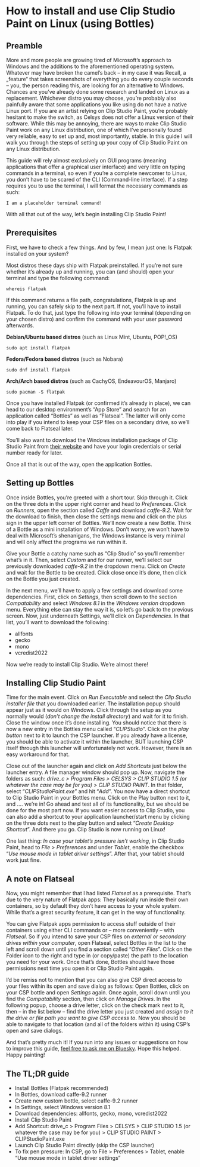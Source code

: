 # How to install and use Clip Studio Paint on Linux (using Bottles)

## Preamble

More and more people are growing tired of Microsoft’s approach to Windows and the additions to the aforementioned operating system. Whatever may have broken the camel’s back – in my case it was Recall, a „feature“ that takes screenshots of everything you do every couple seconds – you, the person reading this, are looking for an alternative to Windows. Chances are you’ve already done some research and landed on Linux as a replacement. Whichever distro you may choose, you’re probably also painfully aware that some applications you like using do not have a native Linux port. If you are an artist relying on Clip Studio Paint, you’re probably hesitant to make the switch, as Celsys does not offer a Linux version of their software. While this may be annoying, there are ways to make Clip Studio Paint work on any Linux distribution, one of which I’ve personally found very reliable, easy to set up and, most importantly, stable. In this guide I will walk you through the steps of setting up your copy of Clip Studio Paint on any Linux distribution.

This guide will rely almost exclusively on GUI programs (meaning applications that offer a graphical user interface) and very little on typing commands in a terminal, so even if you’re a complete newcomer to Linux, you don’t have to be scared of the CLI (Command-line interface). If a step requires you to use the terminal, I will format the necessary commands as such:

`I am a placeholder terminal command!`

With all that out of the way, let’s begin installing Clip Studio Paint!



## Prerequisites

First, we have to check a few things. And by few, I mean just one: Is Flatpak installed on your system?

Most distros these days ship with Flatpak preinstalled. If you’re not sure whether it’s already up and running, you can (and should) open your terminal and type the following command:

`whereis flatpak`

If this command returns a file path, congratulations, Flatpak is up and running, you can safely skip to the next part. If not, you’ll have to install Flatpak. To do that, just type the following into your terminal (depending on your chosen distro) and confirm the command with your user password afterwards.

**Debian/Ubuntu based distros** (such as Linux Mint, Ubuntu, POP!_OS)

`sudo apt install flatpak`


**Fedora/Fedora based distros** (such as Nobara)

`sudo dnf install flatpak`


**Arch/Arch based distros** (such as CachyOS, EndeavourOS, Manjaro)

`sudo pacman -S flatpak`


Once you have installed Flatpak (or confirmed it’s already in place), we can head to our desktop environment’s “App Store” and search for an application called “Bottles” as well as “Flatseal”. The latter will only come into play if you intend to keep your CSP files on a secondary drive, so we’ll come back to Flatseal later.

You’ll also want to download the Windows installation package of Clip Studio Paint from <a href="https://www.clipstudio.net/en/dl/">their website</a> and have your login credentials or serial number ready for later.

Once all that is out of the way, open the application Bottles.


## Setting up Bottles

Once inside Bottles, you’re greeted with a short tour. Skip through it. Click on the three dots in the upper right corner and head to *Preferences*. Click on *Runners*, open the section called *Caffe* and download *caffe-9.2*. Wait for the download to finish, then close the settings menu and click on the plus sign in the upper left corner of Bottles. We’ll now create a new Bottle. Think of a Bottle as a mini installation of Windows. Don’t worry, we won’t have to deal with Microsoft’s shenanigans, the Windows instance is very minimal and will only affect the programs we run within it.

Give your Bottle a catchy name such as “Clip Studio” so you’ll remember what’s in it. Then, select *Custom* and for our runner, we’ll select our previously downloaded *caffe-9.2* in the dropdown menu. Click on *Create* and wait for the Bottle to be created. Click close once it’s done, then click on the Bottle you just created.

In the next menu, we’ll have to apply a few settings and download some dependencies. First, click on *Settings*, then scroll down to the section *Compatability* and select *Windows 8.1* in the *Windows version* dropdown menu. Everything else can stay the way it is, so let’s go back to the previous screen. Now, just underneath Settings, we’ll click on *Dependencies*. In that list, you’ll want to download the following:

- allfonts
- gecko
- mono
- vcredist2022

Now we’re ready to install Clip Studio. We’re almost there!


## Installing Clip Studio Paint

Time for the main event. Click on *Run Executable* and select the *Clip Studio installer file* that you downloaded earlier. The installation popup should appear just as it would on Windows. Click through the setup as you normally would (*don’t change the install directory*) and wait for it to finish. Close the window once it’s done installing. You should notice that there is now a new entry in the Bottles menu called “*CLIPStudio*”. Click on the *play button* next to it to launch the CSP launcher. If you already have a license, you should be able to activate it within the launcher, BUT launching CSP itself through this launcher will unfortunately not work. However, there is an easy workaround for that.

Close out of the launcher again and click on *Add Shortcuts* just below the launcher entry. A file manager window should pop up. Now, navigate the folders as such: *drive_c > Program Files > CELSYS > CLIP STUDIO 1.5 (or whatever the case may be for you) > CLIP STUDIO PAINT*. In that folder, select “*CLIPStudioPaint.exe*” and hit “*Add*”. You now have a direct shortcut to Clip Studio Paint in your Bottles menu. Click on the Play button next to it, and …. we’re in! Go ahead and test all of its functionality, but we should be done for the most part now. If you want easier access to Clip Studio, you can also add a shortcut to your application launcher/start menu by clicking on the three dots next to the play button and select “*Create Desktop Shortcut*”. And there you go. Clip Studio is now running on Linux!

One last thing: *In case your tablet’s pressure isn’t working*, in Clip Studio Paint, head to *File > Preferences* and under *Tablet*, enable the checkbox “*Use mouse mode in tablet driver settings*”. After that, your tablet should work just fine.


## A note on Flatseal

Now, you might remember that I had listed *Flatseal* as a prerequisite. That’s due to the very nature of Flatpak apps: They basically run inside their own containers, so by default they don’t have access to your whole system. While that’s a great security feature, it can get in the way of functionality.

You can give Flatpak apps permission to access stuff outside of their containers using either CLI commands or – more conveniently – with *Flatseal*. So if you intend to save your CSP files on *external  or secondary drives within your computer*, open Flatseal, select Bottles in the list to the left and scroll down until you find a section called “*Other Files*”. Click on the Folder icon to the right and type in (or copy/paste) the path to the location you need for your work. Once that’s done, Bottles should have those permissions next time you open it or Clip Studio Paint again.

I’d be remiss not to mention that you can also give CSP direct access to your files within its open and save dialog as follows: Open Bottles, click on your CSP bottle and open *Settings* again. Once again, scroll down until you find the *Compatability* section, then click on *Manage Drives*. In the following popup, choose a drive letter, click on the check mark next to it, then – in the list below – find the drive letter you just created and *assign to it the drive or file path you want to give CSP access to*. Now you should be able to navigate to that location (and all of the folders within it) using CSP’s open and save dialogs.


And that’s pretty much it! If you run into any issues or suggestions on how to improve this guide, <a href="https://bsky.app/profile/pomcomic.bsky.social">feel free to ask me on Bluesky</a>. Hope this helped. Happy painting!


## The TL;DR guide

- Install Bottles (Flatpak recommended)
- In Bottles, download caffe-9.2 runner
- Create new custom bottle, select caffe-9.2 runner
- In Settings, select Windows version 8.1
- Download dependencies: allfonts, gecko, mono, vcredist2022
- Install Clip Studio Paint
- Add Shortcut: drive_c > Program Files > CELSYS > CLIP STUDIO 1.5 (or whatever the case may be for you) > CLIP STUDIO PAINT > CLIPStudioPaint.exe
- Launch Clip Studio Paint directly (skip the CSP launcher)
- To fix pen pressure: In CSP, go to File > Preferences > Tablet, enable “Use mouse mode in tablet driver settings”
